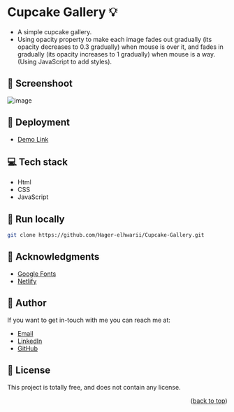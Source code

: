 # Cupcake Gallery :bulb:
<a name="readme-top"></a>
-  A simple cupcake gallery.
-  Using opacity property to make each image fades out gradually (its opacity decreases to 0.3 gradually)
 when mouse is over it, and fades in gradually (its opacity increases to 1
gradually) when mouse is a way. (Using JavaScript to add styles).

## :camera_flash: Screenshoot

![image](https://github.com/Hager-elhwarii/Cupcake-Gallery/assets/80959882/0efedea8-b38a-458c-9d61-c2929f2d0818)


## 🚀 Deployment
  - [Demo Link](https://cupcake-gallery-dottie.netlify.app/)

## 💻 Tech stack

- Html
- CSS
- JavaScript

##  🔐 Run locally 

```bash
git clone https://github.com/Hager-elhwarii/Cupcake-Gallery.git
```

## 📌 Acknowledgments

- [Google Fonts](http://hager.a.elhawary@gmail.com/)
- [Netlify](https://www.netlify.com/)

## 🦄   Author

If you want to get in-touch with me you can reach me at:
-  [Email](http://hager.a.elhawary@gmail.com/)
-  [LinkedIn](https://www.linkedin.com/in/hager-omar-elhawary/)
-  [GitHub](https://github.com/Hager-elhwarii)

## 📘 License

This project is totally free,  and does not contain any license.


<p align="right">(<a href="#readme-top">back to top</a>)</p>
